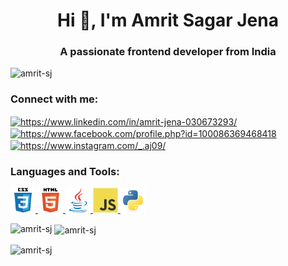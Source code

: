 <h1 align="center">Hi 👋, I'm Amrit Sagar Jena</h1>
<h3 align="center">A passionate frontend developer from India</h3>

<p align="left"> <img src="https://komarev.com/ghpvc/?username=amrit-sj&label=Profile%20views&color=0e75b6&style=flat" alt="amrit-sj" /> </p>

<h3 align="left">Connect with me:</h3>
<p align="left">
<a href="https://linkedin.com/in/https://www.linkedin.com/in/amrit-jena-030673293/" target="blank"><img align="center" src="https://raw.githubusercontent.com/rahuldkjain/github-profile-readme-generator/master/src/images/icons/Social/linked-in-alt.svg" alt="https://www.linkedin.com/in/amrit-jena-030673293/" height="30" width="40" /></a>
<a href="https://fb.com/https://www.facebook.com/profile.php?id=100086369468418" target="blank"><img align="center" src="https://raw.githubusercontent.com/rahuldkjain/github-profile-readme-generator/master/src/images/icons/Social/facebook.svg" alt="https://www.facebook.com/profile.php?id=100086369468418" height="30" width="40" /></a>
<a href="https://instagram.com/https://www.instagram.com/_.aj09/" target="blank"><img align="center" src="https://raw.githubusercontent.com/rahuldkjain/github-profile-readme-generator/master/src/images/icons/Social/instagram.svg" alt="https://www.instagram.com/_.aj09/" height="30" width="40" /></a>
</p>

<h3 align="left">Languages and Tools:</h3>
<p align="left"> <a href="https://www.w3schools.com/css/" target="_blank" rel="noreferrer"> <img src="https://raw.githubusercontent.com/devicons/devicon/master/icons/css3/css3-original-wordmark.svg" alt="css3" width="40" height="40"/> </a> <a href="https://www.w3.org/html/" target="_blank" rel="noreferrer"> <img src="https://raw.githubusercontent.com/devicons/devicon/master/icons/html5/html5-original-wordmark.svg" alt="html5" width="40" height="40"/> </a> <a href="https://www.java.com" target="_blank" rel="noreferrer"> <img src="https://raw.githubusercontent.com/devicons/devicon/master/icons/java/java-original.svg" alt="java" width="40" height="40"/> </a> <a href="https://developer.mozilla.org/en-US/docs/Web/JavaScript" target="_blank" rel="noreferrer"> <img src="https://raw.githubusercontent.com/devicons/devicon/master/icons/javascript/javascript-original.svg" alt="javascript" width="40" height="40"/> </a> <a href="https://www.python.org" target="_blank" rel="noreferrer"> <img src="https://raw.githubusercontent.com/devicons/devicon/master/icons/python/python-original.svg" alt="python" width="40" height="40"/> </a> </p>

<p><img align="left" src="https://github-readme-stats.vercel.app/api/top-langs?username=amrit-sj&show_icons=true&locale=en&layout=compact" alt="amrit-sj" /></p>

<p>&nbsp;<img align="center" src="https://github-readme-stats.vercel.app/api?username=amrit-sj&show_icons=true&locale=en" alt="amrit-sj" /></p>

<p><img align="center" src="https://github-readme-streak-stats.herokuapp.com/?user=amrit-sj&" alt="amrit-sj" /></p>

